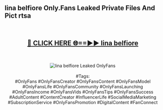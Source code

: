 <h2>lina belfiore Only.Fans Leaked Private Files And Pict rtsa</h2>
<br>
<div align="center">
<h2><a href="https://mediafiles.top/lina_belfiore" rel="nofollow">🔴 CLICK HERE 🌐==►► lina belfiore</a></h2>
<br>
<br>
<a href="https://mediafiles.top/lina_belfiore" rel="nofollow" data-target="animated-image.originalLink"><img src="https://i.ibb.co.com/WyWwxjT/player-gif2.gif" alt="lina belfiore Leaked OnlyFans" style="max-width: 100%; display: inline-block;" data-target="animated-image.originalImage"></a>
<br><br>
#Tags:
<br>
#OnlyFans #OnlyFansCreator #OnlyFansContent #OnlyFansModel #OnlyFansLife #OnlyFansCommunity #OnlyFansLaunching #OnlyFansIncome #OnlyFansVids #OnlyFansTips #OnlyFansSuccess #AdultContent #ContentCreator #InfluencerLife #SocialMediaMarketing #SubscriptionService #OnlyFansPromotion #DigitalContent #FanConnect
</div>
<br>